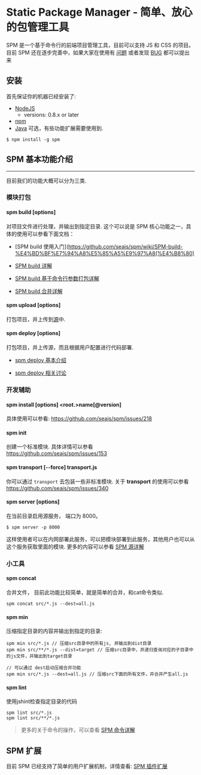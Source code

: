 # Static Package Manager - 简单、放心的包管理工具

SPM 是一个基于命令行的前端项目管理工具，目前可以支持 JS 和 CSS 的项目。 目前 SPM 还在逐步完善中，如果大家在使用有 [问题](https://github.com/seajs/spm/issues?state=open) 或者发现 [BUG](https://github.com/seajs/spm/issues?state=open) 都可以提出来 

## 安装
首先保证你的机器已经安装了:

* [NodeJS](http://nodejs.org/#download)
  - versions: 0.8.x or later
* [npm](http://github.com/isaacs/npm)
* [Java](http://www.oracle.com/technetwork/java/javase/downloads/index.html) 可选，有些功能扩展需要使用到.

```
$ npm install -g spm
```

## SPM 基本功能介绍
---
目前我们的功能大概可以分为三类.

### 模块打包

#### spm build [options] 
对项目文件进行处理，并输出到指定目录. 这个可以说是 SPM 核心功能之一，具体的使用可以参看下面文档：
* [SPM build 使用入门](https://github.com/seajs/spm/wiki/SPM-build-%E4%BD%BF%E7%94%A8%E5%85%A5%E9%97%A8(%E4%B8%80)

* [SPM build 详解](https://github.com/seajs/spm/wiki/SPM-build-%E8%AF%A6%E8%A7%A3)

* [SPM build 基于命令行参数打包详解](https://github.com/seajs/spm/wiki/SPM-build-%E5%9F%BA%E4%BA%8E%E5%91%BD%E4%BB%A4%E8%A1%8C%E5%8F%82%E6%95%B0%E6%89%93%E5%8C%85%E8%AF%A6%E8%A7%A3)

* [SPM build 合并详解](https://github.com/seajs/spm/wiki/SPM-build-%E5%90%88%E5%B9%B6%E6%A8%A1%E5%9D%97%E5%A4%84%E7%90%86%E7%9B%B8%E5%85%B3%E8%AF%B4%E6%98%8E)

#### spm upload [options]
打包项目，并上传到[源](https://github.com/seajs/spm/wiki/SPM-%E6%BA%90%E8%AF%A6%E8%A7%A3)中.

#### spm deploy [options]
打包项目，并上传源，而且根据用户配置进行代码部署. 

* [spm deploy 基本介绍](https://github.com/seajs/spm/issues/173)

* [spm deploy 相关讨论](https://github.com/seajs/spm/issues/181)


### 开发辅助

#### spm install [options] <root.>name[@version]

具体使用可以参看: https://github.com/seajs/spm/issues/218

#### spm init 
创建一个标准模块. 具体详情可以参看 https://github.com/seajs/spm/issues/153

#### spm transport [--force] transport.js 
你可以通过 `transport` 去包装一些非标准模块.
关于 **transport** 的使用可以参看 https://github.com/seajs/spm/issues/340

#### spm server [options] 
在当前目录启用源服务， 端口为 8000。 

```    
$ spm server -p 8000
```
这样使用者可以在内网部署此服务，可以把模块部署到此服务，其他用户也可以从这个服务获取里面的模块.
更多的内容可以参看 [SPM 源详解](https://github.com/seajs/spm/wiki/SPM-%E6%BA%90%E8%AF%A6%E8%A7%A3)

### 小工具
#### spm concat
合并文件， 目前此功能比较简单，就是简单的合并，和cat命令类似.

```
spm concat src/*.js --dest=all.js
```

#### spm min
压缩指定目录的内容并输出到指定的目录:

```
spm min src/*.js // 压缩src目录中的所有js, 并输出到dist目录
spm min src/**/*.js --dist=target // 压缩src目录中，并递归查询对应的子目录中的js文件，并输出到target目录

// 可以通过 dest启动压缩合并功能
spm min src/*.js --dest=all.js // 压缩src下面的所有文件，并合并产生all.js
```

#### spm lint
使用jshint检查指定目录的代码

```
spm lint src/*.js
spm lint src/**/*.js
```


> 更多的关于命令的操作，可以查看 [SPM 命令详解](https://github.com/seajs/spm/wiki/Spm-%E5%91%BD%E4%BB%A4%E8%AF%A6%E8%A7%A3)

## SPM 扩展
目前 SPM 已经支持了简单的用户扩展机制，详情查看: [SPM 插件扩展](https://github.com/seajs/spm/issues/153)





